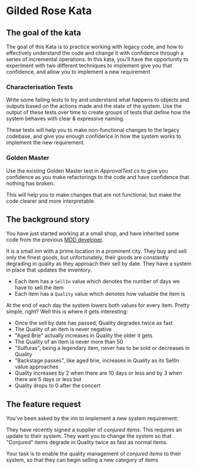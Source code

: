 # Gilded Rose Kata

## The goal of the kata

The goal of this Kata is to practice working with legacy code, and how to effectively understand the code and change it with confidence through a series of incremental operations. In this kata, you'll have the opportunity to experiment with two different techniques to implement give you that confidence, and allow you to implement a new requirement

### Characterisation Tests

Write some failing tests to try and understand what happens to objects and outputs based on the actions made and the state of the system. Use the output of these tests over time to create groups of tests that define how the system behaves with clear & expressive naming.

These tests will help you to make non-functional changes to the legacy codebase, and give you enough confidence in how the system works to implement the new requirement.

### Golden Master

Use the existing Golden Master test in _ApprovalTest.cs_ to give you confidence as you make refactorings to the code and have confidence that nothing has broken.

This will help you to make changes that are not functional, but make the code clearer and more interpretable.

## The background story

You have just started working at a small shop, and have inherited some code from the previous [MDD developer](https://refuctoring.wordpress.com/2011/01/13/the-mortgage-driven-development-manifesto/).

It is a small inn with a prime location in a prominent city. They buy and sell only the finest goods, but unfortunately, their goods are constantly degrading in quality as they approach their sell by date. They have a system in place that updates the inventory.

- Each item has a `SellIn` value which denotes the number of days we have to sell the item
- Each item has a `Quality` value which denotes how valuable the item is

At the end of each day the system lowers both values for every item. Pretty simple, right? Well this is where it gets interesting:

- Once the sell by date has passed, Quality degrades twice as fast
- The Quality of an item is never negative
- "Aged Brie" actually increases in Quality the older it gets
- The Quality of an item is never more than 50
- "Sulfuras", being a legendary item, never has to be sold or decreases in Quality
- "Backstage passes", like aged brie, increases in Quality as its SellIn value approaches
- Quality increases by 2 when there are 10 days or less and by 3 when there are 5 days or less but
- Quality drops to 0 after the concert

## The feature request

You've been asked by the inn to implement a new system requirement:

They have recently signed a supplier of *conjured items*. This requires an update to their system. They want you to change the system so that "Conjured" items degrade in Quality twice as fast as normal items.

Your task is to enable the quality management of *conjured items* to their system, so that they can begin selling a new category of items
